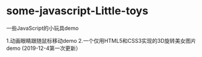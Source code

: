 # some-javascript-Little-toys
一些JavaScript的小玩具demo  

1.动画眼睛跟随鼠标移动demo
2.一个仅用HTML5和CSS3实现的3D旋转美女图片demo
(2019-12-4第一次更新）
